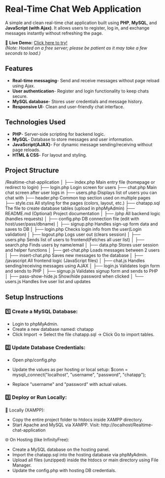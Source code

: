 # Real-Time Chat Web Application

A simple and clean real-time chat application built using **PHP**, **MySQL**, and **JavaScript (with Ajax)**. It allows users to register, log in, and exchange messages instantly without refreshing the page.


🔗 **Live Demo:** [Click here to try!](https://coolchatapp.infinityfreeapp.com/?i=1)  
_(Note: Hosted on a free server; please be patient as it may take a few seconds to load.)_


## Features

- **Real-time messaging**- Send and receive messages without page reload using Ajax.
- **User authentication**- Register and login functionality to keep chats secure.
- **MySQL database**- Stores user credentials and message history.
- **Responsive UI**- Clean and user-friendly chat interface.


## Technologies Used

- **PHP**- Server-side scripting for backend logic.
- **MySQL**- Database to store messages and user information.
- **JavaScript(AJAX)**- For dynamic message sending/receiving without page reloads.
- **HTML & CSS**- For layout and styling.

  
## Project Structure

/Realtime-chat-application
│
├── index.php             Main entry file (homepage or redirect to login)
├── login.php             Login screen for users
├── chat.php              Main chat screen after user logs in
├── users.php             Displays list of users you can chat with
├── header.php            Common top section used on multiple pages
├── style.css             All styling for the pages (colors, layout, etc.)
├── chatapp.sql           The file to create database tables (upload in phpMyAdmin)
├── README.md             (Optional) Project documentation
│
├── /php                  All backend logic (handles requests)
│   ├── config.php        DB connection file (edit with host/user/pass/dbname)
│   ├── signup.php        Handles sign-up form data and saves to DB
│   ├── login.php         Checks login info from the user(Login validation)
│   ├── logout.php        Logs user out (clears session)
│   ├── users.php         Sends list of users to frontend(Fetches all user list)
│   ├── search.php        Finds users by name/email
│   ├── data.php          Stores user session and helper functions
│   ├── get-chat.php      Loads messages between 2 users
│   ├── insert-chat.php   Saves new messages to the database
│
├── /javascript           All frontend logic (JavaScript files)
│   ├── chat.js           Handles sending/receiving messages using AJAX
│   ├── login.js          Validates login form and sends to PHP
│   ├── signup.js         Validates signup form and sends to PHP
│   ├── pass-show-hide.js Show/hide password when clicked
│   └── users.js          Handles live user list and updates


## Setup Instructions

### 1️⃣ Create a MySQL Database:

- Login to phpMyAdmin.
- Create a new database named: chatapp
- Click Import → Select the file chatapp.sql → Click Go to import tables.

### 2️⃣ Update Database Credentials:

- Open php/config.php

- Update the values as per hosting or local setup:
         $conn = mysqli_connect("localhost", "username", "password", "chatapp");

- Replace "username" and "password" with actual values.  

### 3️⃣ Deploy or Run Locally:

📌 Locally (XAMPP):

- Copy the entire project folder to htdocs inside XAMPP directory.
- Start Apache and MySQL via XAMPP.
      Visit: http://localhost/Realtime-chat-application

🌐 On Hosting (like InfinityFree):

- Create a MySQL database on the hosting panel.
- Import the chatapp.sql into the hosting database via phpMyAdmin.
- Upload all files (unzipped) inside the htdocs or main directory using File Manager.
- Update the config.php with hosting DB credentials.

